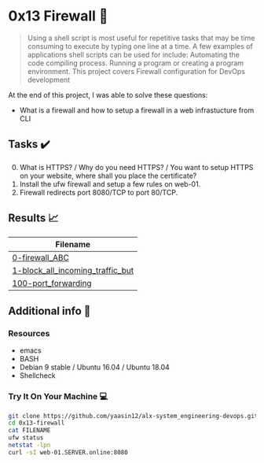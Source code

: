 # 0x13 Firewall :wrench:

> Using a shell script is most useful for repetitive tasks that may be time consuming to execute by typing one line at a time. A few examples of applications shell scripts can be used for include: Automating the code compiling process. Running a program or creating a program environment. This project covers Firewall configuration for DevOps development

At the end of this project, I was able to solve these questions:

* What is a firewall and how to setup a firewall in a web infrastucture from CLI


## Tasks :heavy_check_mark:

0. What is HTTPS? / Why do you need HTTPS? / You want to setup HTTPS on your website, where shall you place the certificate?
1. Install the ufw firewall and setup a few rules on web-01.
2. Firewall redirects port 8080/TCP to port 80/TCP.



## Results :chart_with_upwards_trend:

| Filename |
| ------ |
| [0-firewall_ABC](https://github.com/yaasin12/alx-system_engineering-devopss/blob/master/0x13-firewall/0-firewall_ABC)|
| [1-block_all_incoming_traffic_but](https://github.com/yaasin12/alx-system_engineering-devops/blob/master/0x13-firewall/1-block_all_incoming_traffic_but)|
| [100-port_forwarding](https://github.com/yaasin12/alx-system_engineering-devops/blob/master/0x13-firewall/100-port_forwarding)|

## Additional info :construction:
### Resources

- emacs
- BASH
- Debian 9 stable / Ubuntu 16.04 / Ubuntu 18.04 
- Shellcheck


### Try It On Your Machine :computer:
```bash
git clone https://github.com/yaasin12/alx-system_engineering-devops.git
cd 0x13-firewall
cat FILENAME
ufw status
netstat -lpn
curl -sI web-01.SERVER.online:8080
```

